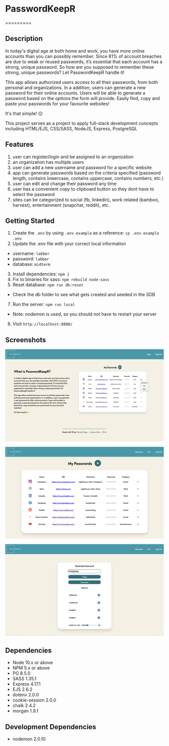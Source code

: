 # PasswordKeepR
=========
## Description

In today's digital age at both home and work, you have more online accounts than you can possibly remember. Since 81% of account breaches are due to weak or reused passwords, it’s essential that each account has a strong, unique password. So how are you supposed to remember these strong, unique passwords? Let PasswordKeepR handle it!

This app allows authorized users access to all their passwords, from both personal and organizations. In a addition, users can generate a new password for their online accounts. Users will be able to generate a password based on the options the form will provide. Easily find, copy and paste your passwords for your favourite websites!

It's that simple! 😉

This project serves as a project to apply full-stack development concepts including HTML/EJS, CSS/SASS, NodeJS, Express, PostgreSQL

## Features

1. user can register/login and be assigned to an organization
2. an organization has multiple users
3. user can add a new username and password for a specific website
4. app can generate passwords based on the criteria specified (password length, contains lowercase, contains uppercase, contains numbers, etc.)
5. user can edit and change their password any time
6. user has a convenient copy to clipboard button so they dont have to select the password
7. sites can be categorized to social (fb, linkedin), work related (bamboo, harvest), entertainment (snapchat, reddit), etc.


## Getting Started

1. Create the `.env` by using `.env.example` as a reference: `cp .env.example .env`
2. Update the .env file with your correct local information 
  - username: `labber` 
  - password: `labber` 
  - database: `midterm`
3. Install dependencies: `npm i`
4. Fix to binaries for sass: `npm rebuild node-sass`
5. Reset database: `npm run db:reset`
  - Check the db folder to see what gets created and seeded in the SDB
7. Run the server: `npm run local`
  - Note: nodemon is used, so you should not have to restart your server
8. Visit `http://localhost:8080/`

## Screenshots

!["Screenshot of Home Page"](https://github.com/BrookeNagy123/PasswordKeepR/blob/master/public/images/1.png?raw=true)

!["Screenshot of List Page"](https://github.com/BrookeNagy123/PasswordKeepR/blob/master/public/images/2.png?raw=true)

!["Screenshot of Generator Page"](https://github.com/BrookeNagy123/PasswordKeepR/blob/master/public/images/3.png?raw=true)

## Dependencies

- Node 10.x or above
- NPM 5.x or above
- PG 8.5.0
- SASS 1.35.1
- Express 4.17.1
- EJS 2.6.2
- dotenv 2.0.0
- cookie-session 2.0.0
- chalk 2.4.2
- morgan 1.9.1

## Development Dependencies
- nodemon 2.0.10
